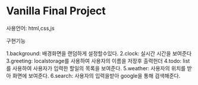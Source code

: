 # Vanilla Final Project

사용언어: html,css,js

구현기능

1.background: 배경화면을 랜덤하게 설정할수있다.
2.clock: 실시간 시간을 보여준다
3.greeting: localstorage를 사용하여 사용자의 이름을 저장후 출력헌더
4.todo: list를 사용하여 사용자가 입력한 할일의 목록을 보여준다.
5.weather: 사용자의 위치를 받아 화면에 보여준다.
6.search: 사용자의 입력을받아 google을 통해 검색해준다.
